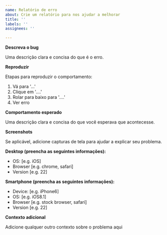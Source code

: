 ```yaml
---
name: Relatório de erro
about: Crie um relatório para nos ajudar a melhorar
title: ''
labels: ''
assignees: ''

---
```


**Descreva o bug**

Uma descrição clara e concisa do que é o erro.

**Reproduzir**

Etapas para reproduzir o comportamento:

1. Vá para '...'
2. Clique em '....'
3. Rolar para baixo para '....'
4. Ver erro

**Comportamento esperado**

Uma descrição clara e concisa do que você esperava que acontecesse.

**Screenshots**

Se aplicável, adicione capturas de tela para ajudar a explicar seu problema.

**Desktop (preencha as seguintes informações):**

 - OS: [e.g. iOS]
 - Browser [e.g. chrome, safari]
 - Version [e.g. 22]

**Smartphone (preencha as seguintes informações):**

 - Device: [e.g. iPhone6]
 - OS: [e.g. iOS8.1]
 - Browser [e.g. stock browser, safari]
 - Version [e.g. 22]

**Contexto adicional**

Adicione qualquer outro contexto sobre o problema aqui
